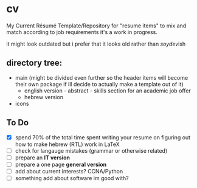 # cv
My Current Résumé Template/Repository for "resume items" to mix and match according to job requirements
it's a work in progress.

it might look outdated but i prefer that it looks old rather than *soydev*ish

## directory tree:

- main (might be divided even further so the header items will become their own package if ill decide to actually make a template out of it)
	- english version
				- abstract
				- skills section for an academic job offer
	- hebrew version
- icons

## To Do

- [x] spend 70% of the total time spent writing your resume on figuring out how to make hebrew (RTL) work in LaTeX
- [ ] check for langauge mistakes (grammar or otherwise related)
- [ ] prepare an **IT version**
- [ ] prepare a one page **general version**
- [ ] add about current interests? CCNA/Python
- [ ] something add about software im good with? 
